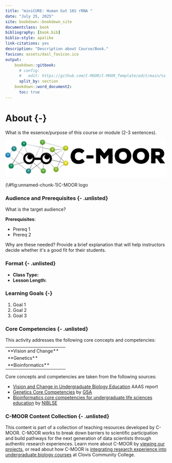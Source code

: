 ```yaml
---
title: "miniCURE: Human Gut 16S rRNA "
date: "July 25, 2025"
site: bookdown::bookdown_site
documentclass: book
bibliography: [book.bib]
biblio-style: apalike
link-citations: yes
description: "Description about Course/Book."
favicon: assets/dasl_favicon.ico
output:
    bookdown::gitbook:
      # config:
      #   edit: https://github.com/C-MOOR/C-MOOR_Template/edit/main/%s
      split_by: section
    bookdown::word_document2:
      toc: true
---
```


# About {-}

What is the essence/purpose of this course or module (2-3 sentences).

<div class="figure">
<img src="assets/C-MOOR_Template/c-moor-logo-horizontal.png" alt="C-MOOR logo" width="789" />
<p class="caption">(\#fig:unnamed-chunk-1)C-MOOR logo</p>
</div>

### Audience and Prerequisites {- .unlisted}

What is the target audience?

<!-- Example:
This module is designed for introductory biology courses.  Key ideas center around genes and homologs, and the proteins they encode.  We typically include this module as part of a Molecular Biology unit.
-->

**Prerequisites**:

  - Prereq 1
  - Prereq 2
  
Why are these needed?  Provide a brief explanation that will help instructors decide whether it's a good fit for their students.

<!-- Example:

**Prerequisites**: Basic understanding of genes and homology

The project portion of the module involves looking up genes in different databases (human and model organism). Students should have a basic understanding of what a gene is (and why we care about them), and why it makes sense to study similar genes (i.e. homologs) across different organisms.  This module will help solidify these concepts by having students investigate concrete examples of genes and their homologs.

-->


### Format {- .unlisted}

<!--
Class Type should be one of the following (from CourseSource):
- Lecture
- Lab
- Seminar
- Discussion Section
- On-line
- Other
-->

<!--
Lesson Length should be one of the following (from CourseSource):
- Portion of one class period
- One class period
- Multiple class periods
- One term (semester or quarter)
- One year
- Other

You can then provide additional details

Example:

- **Class Type:** Lab (computer based)
- **Lesson Length:** One class period (2-3 hr lab)
    - 40 min setup and introduction (for shorter lab periods, these can be done ahead of time)
    - 2 hr core lab exercises
    - Optional 20 min "challenge" exercise
    
Another example:

- **Class Type:** Lab (computer based)
- **Lesson Length:** One class period (2-3 hr lab)
    - 30 min pre-lab introducing ...
    - 15 min lab-lecture
    - 1.5 hr core lab exercises
      - 45 min exercises covering...
      - 45 min project investigating...
    - (flexible) write-up and/or present findings

-->

- **Class Type:**
- **Lesson Length:**

### Learning Goals {-}

1. Goal 1 
1. Goal 2
1. Goal 3

### Core Competencies {- .unlisted}

This activity addresses the following core concepts and competencies:

<table>
<tbody>
  <tr>
   <td style="text-align:left;"> **Vision and Change** </td>
   <td style="text-align:left;">  </td>
  </tr>
  <tr>
   <td style="text-align:left;"> **Genetics** </td>
   <td style="text-align:left;">  </td>
  </tr>
  <tr>
   <td style="text-align:left;"> **Bioinformatics** </td>
   <td style="text-align:left;">  </td>
  </tr>
</tbody>
</table>

Core concepts and competencies are taken from the following sources:

  - [Vision and Change in Undergraduate Biology Education](https://visionandchange.org/) AAAS report
  - [Genetics Core Competencies](https://genetics-gsa.org/education/genetics-learning-framework/) by [GSA](https://genetics-gsa.org/)
  - [Bioinformatics core competencies for undergraduate life sciences education](https://doi.org/10.1371/journal.pone.0196878) by [NIBLSE](https://qubeshub.org/community/groups/niblse)


### C-MOOR Content Collection {- .unlisted}


This content is part of a collection of teaching resources developed by C-MOOR.  C-MOOR works to break down barriers to scientific participation and build pathways for the next generation of data scientists through authentic research experiences.  Learn more about C-MOOR by [viewing our projects](https://github.com/c-moor), or read about how C-MOOR is [integrating research experience into undergraduate biology courses](https://www.cloviscollege.edu/alumni-and-community/c-moor/c-moor.html) at Clovis Community College.




<!-- ## Available course formats
This course is available in multiple formats which allows you to take it in the way that best suites your needs. You can take it for certificate which can be for free or fee.

- The material for this course can be viewed without login requirement on this [Bookdown website](LINK HERE). This format might be most appropriate for you if you rely on screen-reader technology.
- This course can be taken for [free certification through Leanpub](LINK HERE).
- This course can be taken on [Coursera for certification here](LINK HERE) (but it is not available for free on Coursera).
- Our courses are open source, you can find the [source material for this course on GitHub](LINK HERE). 
-->

